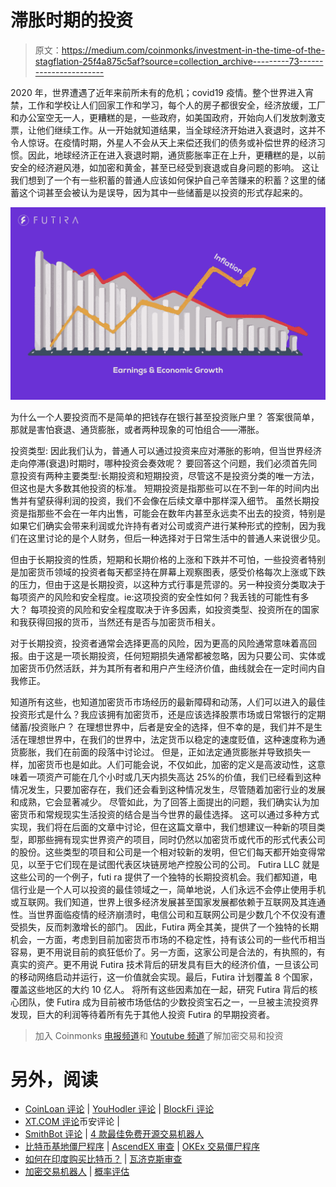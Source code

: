# 滞胀时期的投资

> 原文：<https://medium.com/coinmonks/investment-in-the-time-of-the-stagflation-25f4a875c5af?source=collection_archive---------73----------------------->

2020 年，世界遭遇了近年来前所未有的危机；covid19 疫情。整个世界进入宵禁，工作和学校让人们回家工作和学习，每个人的房子都很安全，经济放缓，工厂和办公室空无一人，更糟糕的是，一些政府，如美国政府，开始向人们发放刺激支票，让他们继续工作。从一开始就知道结果，当全球经济开始进入衰退时，这并不令人惊讶。在疫情时期，外星人不会从天上来偿还我们的债务或补偿世界的经济习惯。因此，地球经济正在进入衰退时期，通货膨胀率正在上升，更糟糕的是，以前安全的经济避风港，如加密和黄金，甚至已经受到衰退或自身问题的影响。
这让我们想到了一个有一些积蓄的普通人应该如何保护自己辛苦赚来的积蓄？这里的储蓄这个词甚至会被认为是误导，因为其中一些储蓄是以投资的形式存起来的。

![](img/0e6dc0e5b703fc71f89ffaabc158c0f8.png)

为什么一个人要投资而不是简单的把钱存在银行甚至投资账户里？
答案很简单，那就是害怕衰退、通货膨胀，或者两种现象的可怕组合——滞胀。

投资类型:
因此我们认为，普通人可以通过投资来应对滞胀的影响，但当世界经济走向停滞(衰退)时期时，哪种投资会奏效呢？
要回答这个问题，我们必须首先同意投资有两种主要类型:长期投资和短期投资，尽管这不是投资分类的唯一方法，但这也是大多数其他投资的标准。
短期投资是指那些可以在不到一年的时间内出售并有望获得利润的投资，我们不会像在后续文章中那样深入细节。
虽然长期投资是指那些不会在一年内出售，可能会在数年内甚至永远卖不出去的投资，特别是如果它们确实会带来利润或允许持有者对公司或资产进行某种形式的控制，因为我们在这里讨论的是个人财务，但后一种选择对于日常生活中的普通人来说很少见。

但由于长期投资的性质，短期和长期价格的上涨和下跌并不可怕，一些投资者特别是加密货币领域的投资者每天都坚持在屏幕上观察图表，感受价格每次上涨或下跌的压力，但由于这是长期投资，以这种方式行事是荒谬的。另一种投资分类取决于每项资产的风险和安全程度。ie:这项投资的安全性如何？我丢钱的可能性有多大？
每项投资的风险和安全程度取决于许多因素，如投资类型、投资所在的国家和我获得回报的货币，当然还有是否与加密货币相关。

对于长期投资，投资者通常会选择更高的风险，因为更高的风险通常意味着高回报。由于这是一项长期投资，任何短期损失通常都被忽略，因为只要公司、实体或加密货币仍然活跃，并为其所有者和用户产生经济价值，曲线就会在一定时间内自我修正。

知道所有这些，也知道加密货币市场经历的最新障碍和动荡，人们可以进入的最佳投资形式是什么？我应该拥有加密货币，还是应该选择股票市场或日常银行的定期储蓄/投资账户？
在理想世界中，后者是安全的选择，但不幸的是，我们并不是生活在理想世界中，在我们的世界中，法定货币以稳定的速度贬值，这种速度称为通货膨胀，我们在前面的段落中讨论过。
但是，正如法定通货膨胀并导致损失一样，加密货币也是如此。人们可能会说，不仅如此，加密的定义是高波动性，这意味着一项资产可能在几个小时或几天内损失高达 25%的价值，我们已经看到这种情况发生，只要加密存在，我们还会看到这种情况发生，尽管随着加密行业的发展和成熟，它会显著减少。
尽管如此，为了回答上面提出的问题，我们确实认为加密货币和常规现实生活投资的结合是当今世界的最佳选择。
这可以通过多种方式实现，我们将在后面的文章中讨论，但在这篇文章中，我们想建议一种新的项目类型，即那些拥有现实世界资产的项目，同时仍然以加密货币或代币的形式代表公司的股份。这些类型的项目和公司是一个相对较新的发明，但它们每天都开始变得常见，以至于它们现在是试图代表区块链房地产控股公司的公司。
Futira LLC 就是这些公司的一个例子，futi ra 提供了一个独特的长期投资机会。我们都知道，电信行业是一个人可以投资的最佳领域之一，简单地说，人们永远不会停止使用手机或互联网。我们知道，世界上很多经济发展甚至国家发展都依赖于互联网及其连通性。当世界面临疫情的经济崩溃时，电信公司和互联网公司是少数几个不仅没有遭受损失，反而刺激增长的部门。
因此，Futira 两全其美，提供了一个独特的长期机会，一方面，考虑到目前加密货币市场的不稳定性，持有该公司的一些代币相当容易，更不用说目前的疯狂低价了。另一方面，这家公司是合法的，有执照的，有真实的资产。更不用说 Futira 技术背后的研发具有巨大的经济价值，一旦该公司的移动网络启动并运行，这一价值就会实现。最后，Futira 计划覆盖 8 个国家，覆盖这些地区的大约 10 亿人。
将所有这些因素加在一起，研究 Futira 背后的核心团队，使 Futira 成为目前被市场低估的少数投资宝石之一，一旦被主流投资界发现，巨大的利润等待着所有先于其他人投资 Futira 的早期投资者。

> 加入 Coinmonks [电报频道](https://t.me/coincodecap)和 [Youtube 频道](https://www.youtube.com/c/coinmonks/videos)了解加密交易和投资

# 另外，阅读

*   [CoinLoan 评论](https://coincodecap.com/coinloan-review) | [YouHodler 评论](/coinmonks/youhodler-4-easy-ways-to-make-money-98969b9689f2) | [BlockFi 评论](https://coincodecap.com/blockfi-review)
*   [XT.COM 评论](https://coincodecap.com/profittradingapp-for-binance)币安评论 |
*   [SmithBot 评论](https://coincodecap.com/smithbot-review) | [4 款最佳免费开源交易机器人](https://coincodecap.com/free-open-source-trading-bots)
*   [比特币基地僵尸程序](/coinmonks/coinbase-bots-ac6359e897f3) | [AscendEX 审查](/coinmonks/ascendex-review-53e829cf75fa) | [OKEx 交易僵尸程序](/coinmonks/okex-trading-bots-234920f61e60)
*   [如何在印度购买比特币？](/coinmonks/buy-bitcoin-in-india-feb50ddfef94) | [瓦济克斯审查](/coinmonks/wazirx-review-5c811b074f5b)
*   [加密交易机器人](/coinmonks/crypto-trading-bot-c2ffce8acb2a) | [概率评估](https://coincodecap.com/probit-review)